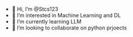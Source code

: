 - 👋 Hi, I’m @Stcs123
- 👀 I’m interested in Machine Learning and DL
- 🌱 I’m currently learning LLM
- 💞️ I’m looking to collaborate on python prjoects

<!---
Stcs123/Stcs123 is a ✨ special ✨ repository because its `README.md` (this file) appears on your GitHub profile.
You can click the Preview link to take a look at your changes.
--->
